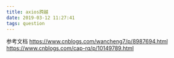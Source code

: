 ```yaml
---
title: axios跨越
date: 2019-03-12 11:27:41
tags: question
---
```

参考文档
https://www.cnblogs.com/wancheng7/p/8987694.html
https://www.cnblogs.com/cap-rq/p/10149789.html